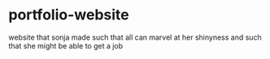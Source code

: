 # portfolio-website

website that sonja made such that all can marvel at her shinyness and such that she might be able to get a job 